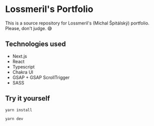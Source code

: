 # Lossmeril's Portfolio
This is a source repository for Lossmeril's (Michal Špitálský) portfolio. Please, don't judge. 😅

## Technologies used
- Next.js
- React
- Typescript
- Chakra UI
- GSAP + GSAP ScrollTrigger
- SASS

## Try it yourself

```bash
yarn install

yarn dev
```
